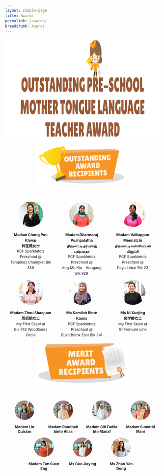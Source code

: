 ```yaml
---
layout: simple-page
title: Awards
permalink: /awards/
breadcrumb: Awards
---
```


<style>
    .wrapper1 {
        display: grid;
        /* min-width:800px; */
        margin-top: 50px;
        grid-template-columns: 33% 33% 33%;
        grid-template-rows: auto auto auto;
        /* height: 800px; */
    }

   .item {
        /* grid-column-start: 1;
        grid-column-end: 4; */
        /* background-color: lightblue; */
        margin-left: 15px;
        margin-right: 15px;
        text-align: center;
        line-height: 1.5;
    }

   .profileImage {
        border-radius: 50%;
        width: 60%;
    }

   .wrapper2 {
        display: grid;
        margin-top: 50px;
        margin-bottom: 50px;
        grid-template-columns: 12.5% 12.5% 12.5% 12.5% 12.5% 12.5% 12.5% 12.5%;
        grid-template-rows: auto auto;
    }

   .item1 {
        grid-column-start: 1;
        grid-column-end: 3;
        text-align: center;
        margin-left: 10px;
        margin-right: 10px;
    }

   .item2 {
        grid-column-start: 3;
        grid-column-end: 5;
        text-align: center;
        margin-left: 10px;
        margin-right: 10px;
    }

   .item3 {
        grid-column-start: 5;
        grid-column-end: 7;
        text-align: center;
        margin-left: 10px;
        margin-right: 10px;
    }

   .item4 {
        grid-column-start: 7;
        grid-column-end: 9;
        text-align: center;
        margin-left: 10px;
        margin-right: 10px;
    }

   .item5 {
        grid-column-start: 2;
        grid-column-end: 4;
        text-align: center;
        margin-left: 10px;
        margin-right: 10px;
    }

   .item6 {
        grid-column-start: 4;
        grid-column-end: 6;
        text-align: center;
        margin-left: 10px;
        margin-right: 10px;
    }

   .item7 {
        grid-column-start: 6;
        grid-column-end: 8;
        text-align: center;
        margin-left: 10px;
        margin-right: 10px;
    }

</style>

<center><img class="avia_image" src="/sitedata/wp-content/uploads/2018/06/award-title-1030x337.png" alt=""
    title="award-title" height="337"></center>

<div>
    <center><img class="avia_image" src="/images/Outstanding.PNG" alt="" style="width:300px;height:138px;"></center>
</div>

<div class="wrapper1">
    <div class="item" onclick="location.href='award_1'" style="cursor:pointer">
        <img class="profileImage" src="./../images/Madam Chong Pou Khwai_square.jpg">
        <p style="text-align: center; font-weight: bold; margin-bottom: 0; line-height: 1.5;font-size: 0.85em;">
            Madam Chong Pou Khwai<br />
            钟宝葵女士
        </p>
        <p style="text-align: center; margin-top: 0; font-size: 0.85em; line-height: 1.5;">
            PCF Sparkletots Preschool @<br />
            Tampines Changkat Blk 358</p>
    </div>

   <div class="item" onclick="location.href='award_2'" style="cursor:pointer">
        <img class="profileImage" src="./../images/Madam Dharmaraj Pushpalatha_square.jpg">
        <p style="text-align: center; font-weight: bold; margin-bottom: 0; line-height: 1.5;font-size: 0.85em;">
            Madam Dharmaraj Pushpalatha<br />
            திருவாட்டி தர்மராஜ் புஷ்பலதா
        </p>
        <p style="text-align: center; margin-top: 0; font-size: 0.85em; line-height: 1.5;">
            PCF Sparkletots Preschool @<br />
            Ang Mo Kio - Hougang Blk 929</p>
    </div>

   <div class="item" onclick="location.href='award_3'" style="cursor:pointer">
        <img class="profileImage" src="./../images/Madam Valliappan Meenatchi_square.jpg">
        <p style="text-align: center; font-weight: bold; margin-bottom: 0; line-height: 1.5;font-size: 0.85em;">
            Madam Valliappan Meenatchi<br />
            திருவாட்டி வள்ளியப்பன் மீனாட்சி</p>
        <p style="text-align: center; margin-top: 0; font-size: 0.85em; line-height: 1.5;">
            PCF Sparkletots Preschool @<br />
            Paya Lebar Blk 23</p>
    </div>

   <div class="item" onclick="location.href='award_4'" style="cursor:pointer">
        <img class="profileImage" src="./../images/Madam Zhou Shaojuan_square.jpg">
        <p style="text-align: center; font-weight: bold; margin-bottom: 0;font-size: 0.85em;">
            Madam Zhou Shaojuan<br />
            周绍娟女士</p>
        <p style="text-align: center; margin-top: 0; font-size: 0.85em; line-height: 1.5;">
            My First Skool at<br />
            Blk 742 Woodlands Circle
        </p>
    </div>

   <div class="item" onclick="location.href='award_5'" style="cursor:pointer">
        <img class="profileImage" src="./../images/Ms Kamilah Binte Kamis_square.jpg">
        <p style="text-align: center; font-weight: bold; margin-bottom: 0;font-size: 0.85em;">
            Ms Kamilah Binte Kamis</p>
        <p style="text-align: center; margin-top: 0; font-size: 0.85em; line-height: 1.5;">
            PCF Sparkletots Preschool @<br />
            Bukit Batok East Blk 241</p>
    </div>

   <div class="item" onclick="location.href='award_6'" style="cursor:pointer">
        <img class="profileImage" src="./../images/Ms Ni Xuejing_square.jpg">
        <p style="text-align: center; font-weight: bold; margin-bottom: 0;font-size: 0.85em;">
            Ms Ni Xuejing<br />
            倪学静女士</p>
        <p style="text-align: center; margin-top: 0; font-size: 0.85em; line-height: 1.5;">
            My First Skool at<br />
            51 Fernvale Link</p>
    </div>
</div>


<div>
    <center><img class="avia_image" src="/images/Merit.PNG" alt="" style="width:300px;height:138px;"></center>
</div>

<div class="wrapper2">
    <div class="item1">
        <img class="profileImage" src="./../images/Madam Liu Cuixian_square.jpg">
        <p style="text-align: center; font-weight: bold; font-size: 0.85em;">
            Madam Liu Cuixian
        </p>
    </div>

   <div class="item2">
        <img class="profileImage" src="./../images/Madam Raudhah binte Alias_square.jpg">
        <p style="text-align: center; font-weight: bold; font-size: 0.85em;">
            Madam Raudhah binte Alias</p>
    </div>

   <div class="item3">
        <img class="profileImage" src="./../images/Madam Siti Fadila bte Manaf_square.jpg">
        <p style="text-align: center; font-weight: bold; font-size: 0.85em;">
            Madam Siti Fadila bte Manaf</p>
    </div>

   <div class="item4">
        <img class="profileImage" src="./../images/Madam Sumathi Mani_square.jpg">
        <p style="text-align: center; font-weight: bold; font-size: 0.85em;">
            Madam Sumathi Mani</p>
    </div>

   <div class="item5">
        <img class="profileImage" src="./../images/Madam Tan Suan Eng_square.jpg">
        <p style="text-align: center; font-weight: bold; font-size: 0.85em;">
            Madam Tan Suan Eng</p>
    </div>

   <div class="item6">
        <img class="profileImage" src="./../images/Ms Guo Jiaying_square.jpg">
        <p style="text-align: center; font-weight: bold; font-size: 0.85em;">
            Ms Guo Jiaying</p>
    </div>

   <div class="item7">
        <img class="profileImage" src="/images/Ms Zhao Yan Dong_square.jpg">
        <p style="text-align: center; font-weight: bold; font-size: 0.85em;">
            Ms Zhao Yan Dong</p>
    </div>
</div>
